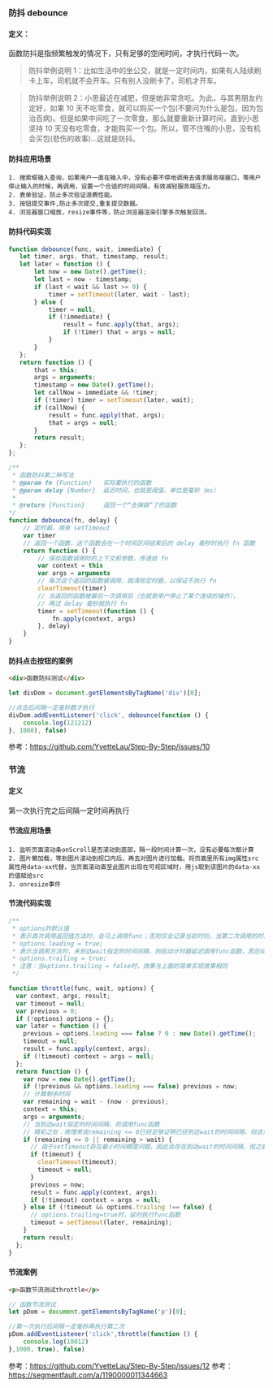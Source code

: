 ### 防抖 debounce

#### 定义：

函数防抖是指频繁触发的情况下，只有足够的空闲时间，才执行代码一次。

> 防抖举例说明 1：比如生活中的坐公交，就是一定时间内，如果有人陆续刷卡上车，司机就不会开车。只有别人没刷卡了，司机才开车。

> 防抖举例说明 2：小思最近在减肥，但是她非常贪吃。为此，与其男朋友约定好，如果 10 天不吃零食，就可以购买一个包(不要问为什么是包，因为包治百病)。但是如果中间吃了一次零食，那么就要重新计算时间，直到小思坚持 10 天没有吃零食，才能购买一个包。所以，管不住嘴的小思，没有机会买包(悲伤的故事)...这就是防抖。

#### 防抖应用场景

    1. 搜索框输入查询，如果用户一直在输入中，没有必要不停地调用去请求服务端接口，等用户停止输入的时候，再调用，设置一个合适的时间间隔，有效减轻服务端压力。
    2. 表单验证，防止多次验证浪费性能。
    3. 按钮提交事件,防止多次提交,重复提交数据。
    4. 浏览器窗口缩放，resize事件等，防止浏览器渲染引擎多次触发回流。

#### 防抖代码实现

```javaScript
function debounce(func, wait, immediate) {
   let timer, args, that, timestamp, result;
   let later = function () {
       let now = new Date().getTime();
       let last = now - timestamp;
       if (last < wait && last >= 0) {
           timer = setTimeout(later, wait - last);
       } else {
           timer = null;
           if (!immediate) {
               result = func.apply(that, args);
               if (!timer) that = args = null;
           }
       }
   };
   return function () {
       that = this;
       args = arguments;
       timestamp = new Date().getTime();
       let callNow = immediate && !timer;
       if (!timer) timer = setTimeout(later, wait);
       if (callNow) {
           result = func.apply(that, args);
           that = args = null;
       }
       return result;
   };
};
```

```JavaScript
/**
 * 函数防抖第二种写法
 * @param fn {Function}   实际要执行的函数
 * @param delay {Number}  延迟时间，也就是阈值，单位是毫秒（ms）
 *
 * @return {Function}     返回一个“去弹跳”了的函数
*/
function debounce(fn, delay) {
    // 定时器，用来 setTimeout
    var timer
    // 返回一个函数，这个函数会在一个时间区间结束后的 delay 毫秒时执行 fn 函数
    return function () {
        // 保存函数调用时的上下文和参数，传递给 fn
        var context = this
        var args = arguments
        // 每次这个返回的函数被调用，就清除定时器，以保证不执行 fn
        clearTimeout(timer)
        // 当返回的函数被最后一次调用后（也就是用户停止了某个连续的操作），
        // 再过 delay 毫秒就执行 fn
        timer = setTimeout(function () {
            fn.apply(context, args)
        }, delay)
    }
}
```

#### 防抖点击按钮的案例

```html
<div>函数防抖测试</div>
```

```javaScript
let divDom = document.getElementsByTagName('div')[0];

//点击后间隔一定毫秒数才执行
divDom.addEventListener('click', debounce(function () {
    console.log(121212)
}, 1000), false)
```

参考：https://github.com/YvetteLau/Step-By-Step/issues/10

### 节流

#### 定义

第一次执行完之后间隔一定时间再执行

#### 节流应用场景

    1. 监听页面滚动条onScroll是否滚动到底部，隔一段时间计算一次，没有必要每次都计算
    2. 图片懒加载，等到图片滚动到视口内后，再去对图片进行加载。将页面里所有img属性src属性用data-xx代替，当页面滚动直至此图片出现在可视区域时，用js取到该图片的data-xx的值赋给src
    3. onresize事件

#### 节流代码实现

```javascript
/**
 * options的默认值
 * 表示首次调用返回值方法时，会马上调用func；否则仅会记录当前时刻，当第二次调用的时间间隔超过wait时，才调用func。
 * options.leading = true;
 * 表示当调用方法时，未到达wait指定的时间间隔，则启动计时器延迟调用func函数，若后续在既未达到wait指定的时间间隔和func函数又未被调用的情况下调用返回值方法，则被调用请求将被丢弃。
 * options.trailing = true;
 * 注意：当options.trailing = false时，效果与上面的简单实现效果相同
 */

function throttle(func, wait, options) {
  var context, args, result;
  var timeout = null;
  var previous = 0;
  if (!options) options = {};
  var later = function () {
    previous = options.leading === false ? 0 : new Date().getTime();
    timeout = null;
    result = func.apply(context, args);
    if (!timeout) context = args = null;
  };
  return function () {
    var now = new Date().getTime();
    if (!previous && options.leading === false) previous = now;
    // 计算剩余时间
    var remaining = wait - (now - previous);
    context = this;
    args = arguments;
    // 当到达wait指定的时间间隔，则调用func函数
    // 精彩之处：按理来说remaining <= 0已经足够证明已经到达wait的时间间隔，但这里还考虑到假如客户端修改了系统时间则马上执行func函数。
    if (remaining <= 0 || remaining > wait) {
      // 由于setTimeout存在最小时间精度问题，因此会存在到达wait的时间间隔，但之前设置的setTimeout操作还没被执行，因此为保险起见，这里先清理setTimeout操作
      if (timeout) {
        clearTimeout(timeout);
        timeout = null;
      }
      previous = now;
      result = func.apply(context, args);
      if (!timeout) context = args = null;
    } else if (!timeout && options.trailing !== false) {
      // options.trailing=true时，延时执行func函数
      timeout = setTimeout(later, remaining);
    }
    return result;
  };
}
```

#### 节流案例

```html
<p>函数节流测试throttle</p>
```

```JavaScript
// 函数节流测试
let pDom = document.getElementsByTagName('p')[0];

//第一次执行后间隔一定毫秒再执行第二次
pDom.addEventListener('click',throttle(function () {
    console.log(10012)
},1000, true), false)
```

参考：https://github.com/YvetteLau/Step-By-Step/issues/12
参考：https://segmentfault.com/a/1190000011344663
